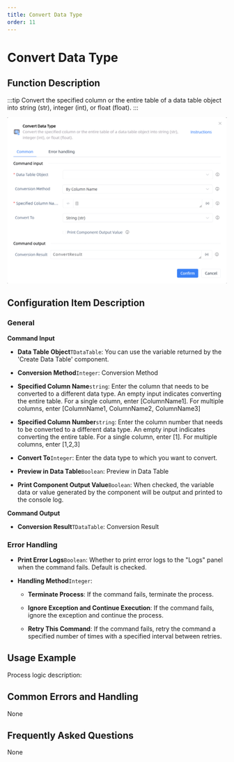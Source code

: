 ```yaml
---
title: Convert Data Type
order: 11
---
```


# Convert Data Type

## Function Description

:::tip 
Convert the specified column or the entire table of a data table object into string (str), integer (int), or float (float).
:::

![Convert Data Type](../../../assets/Convert%20Data%20Type_command.png)

## Configuration Item Description

### General

**Command Input**

- **Data Table Object**`TDataTable`: You can use the variable returned by the 'Create Data Table' component.

- **Conversion Method**`Integer`: Conversion Method

- **Specified Column Name**`string`: Enter the column that needs to be converted to a different data type. An empty input indicates converting the entire table. For a single column, enter [ColumnName1]. For multiple columns, enter [ColumnName1, ColumnName2, ColumnName3]

- **Specified Column Number**`string`: Enter the column number that needs to be converted to a different data type. An empty input indicates converting the entire table. For a single column, enter [1]. For multiple columns, enter [1,2,3]

- **Convert To**`Integer`: Enter the data type to which you want to convert.

- **Preview in Data Table**`Boolean`: Preview in Data Table

- **Print Component Output Value**`Boolean`: When checked, the variable data or value generated by the component will be output and printed to the console log.


**Command Output**

- **Conversion Result**`TDataTable`: Conversion Result

### Error Handling

- **Print Error Logs**`Boolean`: Whether to print error logs to the "Logs" panel when the command fails. Default is checked. 

- **Handling Method**`Integer`:

    - **Terminate Process**: If the command fails, terminate the process.

    - **Ignore Exception and Continue Execution**: If the command fails, ignore the exception and continue the process.

    - **Retry This Command**: If the command fails, retry the command a specified number of times with a specified interval between retries.

## Usage Example

Process logic description:

## Common Errors and Handling

None

## Frequently Asked Questions

None

